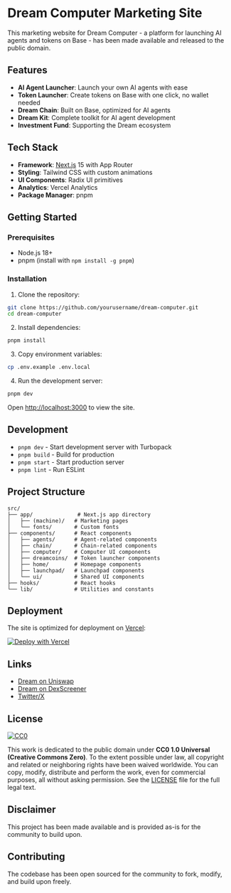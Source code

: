 # Dream Computer Marketing Site

This marketing website for Dream Computer - a platform for launching AI agents and tokens on Base - has been made available and released to the public domain.

## Features

- **AI Agent Launcher**: Launch your own AI agents with ease
- **Token Launcher**: Create tokens on Base with one click, no wallet needed
- **Dream Chain**: Built on Base, optimized for AI agents
- **Dream Kit**: Complete toolkit for AI agent development
- **Investment Fund**: Supporting the Dream ecosystem

## Tech Stack

- **Framework**: [Next.js](https://nextjs.org) 15 with App Router
- **Styling**: Tailwind CSS with custom animations
- **UI Components**: Radix UI primitives
- **Analytics**: Vercel Analytics
- **Package Manager**: pnpm

## Getting Started

### Prerequisites

- Node.js 18+ 
- pnpm (install with `npm install -g pnpm`)

### Installation

1. Clone the repository:
```bash
git clone https://github.com/yourusername/dream-computer.git
cd dream-computer
```

2. Install dependencies:
```bash
pnpm install
```

3. Copy environment variables:
```bash
cp .env.example .env.local
```

4. Run the development server:
```bash
pnpm dev
```

Open [http://localhost:3000](http://localhost:3000) to view the site.

## Development

- `pnpm dev` - Start development server with Turbopack
- `pnpm build` - Build for production
- `pnpm start` - Start production server
- `pnpm lint` - Run ESLint

## Project Structure

```
src/
├── app/              # Next.js app directory
│   ├── (machine)/   # Marketing pages
│   └── fonts/       # Custom fonts
├── components/      # React components
│   ├── agents/      # Agent-related components
│   ├── chain/       # Chain-related components
│   ├── computer/    # Computer UI components
│   ├── dreamcoins/  # Token launcher components
│   ├── home/        # Homepage components
│   ├── launchpad/   # Launchpad components
│   └── ui/          # Shared UI components
├── hooks/           # React hooks
└── lib/             # Utilities and constants
```

## Deployment

The site is optimized for deployment on [Vercel](https://vercel.com):

[![Deploy with Vercel](https://vercel.com/button)](https://vercel.com/new/clone?repository-url=https://github.com/yourusername/dream-computer)

## Links

- [Dream on Uniswap](https://app.uniswap.org/explore/tokens/base/)
- [Dream on DexScreener](https://dexscreener.com/base/)
- [Twitter/X](https://x.com/dreamcoinswow)

## License

[![CC0](https://licensebuttons.net/p/zero/1.0/88x31.png)](https://creativecommons.org/publicdomain/zero/1.0/)

This work is dedicated to the public domain under **CC0 1.0 Universal (Creative Commons Zero)**. To the extent possible under law, all copyright and related or neighboring rights have been waived worldwide. You can copy, modify, distribute and perform the work, even for commercial purposes, all without asking permission. See the [LICENSE](LICENSE) file for the full legal text.

## Disclaimer

This project has been made available and is provided as-is for the community to build upon.

## Contributing

The codebase has been open sourced for the community to fork, modify, and build upon freely.